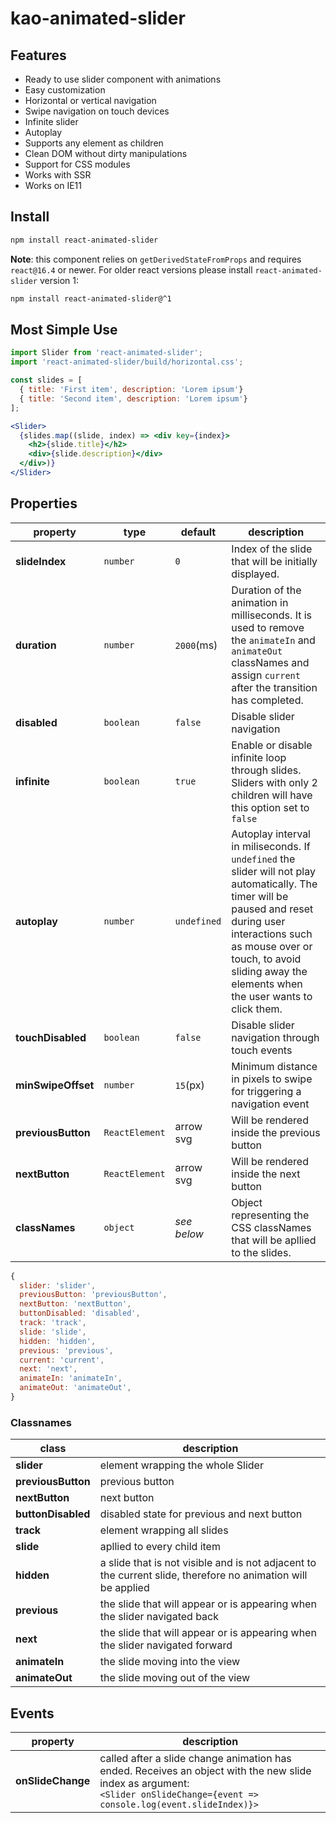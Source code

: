 # kao-animated-slider

## Features

- Ready to use slider component with animations
- Easy customization
- Horizontal or vertical navigation
- Swipe navigation on touch devices
- Infinite slider
- Autoplay
- Supports any element as children
- Clean DOM without dirty manipulations
- Support for CSS modules
- Works with SSR
- Works on IE11

## Install

```sh
npm install react-animated-slider
```

**Note**: this component relies on `getDerivedStateFromProps` and requires `react@16.4` or newer. For older react versions please install `react-animated-slider` version 1:

```sh
npm install react-animated-slider@^1
```

## Most Simple Use

```jsx
import Slider from 'react-animated-slider';
import 'react-animated-slider/build/horizontal.css';

const slides = [
  { title: 'First item', description: 'Lorem ipsum'}
  { title: 'Second item', description: 'Lorem ipsum'}
];

<Slider>
  {slides.map((slide, index) => <div key={index}>
    <h2>{slide.title}</h2>
    <div>{slide.description}</div>
  </div>)}
</Slider>
```

## Properties

| property | type | default | description |
|-|-|-|-|
| **slideIndex** | `number` | `0` | Index of the slide that will be initially displayed. |
| **duration** | `number` | `2000`(ms) | Duration of the animation in milliseconds. It is used to remove the `animateIn` and `animateOut` classNames and assign `current` after the transition has completed. |
| **disabled** | `boolean` | `false` | Disable slider navigation |
| **infinite** | `boolean` | `true` | Enable or disable infinite loop through slides. Sliders with only 2 children will have this option set to `false` |
| **autoplay** | `number` | `undefined` | Autoplay interval in miliseconds. If `undefined` the slider will not play automatically. The timer will be paused and reset during user interactions such as mouse over or touch, to avoid sliding away the elements when the user wants to click them. |
| **touchDisabled** | `boolean` | `false` | Disable slider navigation through touch events |
| **minSwipeOffset** | `number` | `15`(px) | Minimum distance in pixels to swipe for triggering a navigation event |
| **previousButton** | `ReactElement` | arrow svg | Will be rendered inside the previous button |
| **nextButton** | `ReactElement` | arrow svg | Will be rendered inside the next button |
| **classNames** | `object` | _see below_ | Object representing the CSS classNames that will be apllied to the slides. |

```js
{
  slider: 'slider',
  previousButton: 'previousButton',
  nextButton: 'nextButton',
  buttonDisabled: 'disabled',
  track: 'track',
  slide: 'slide',
  hidden: 'hidden',
  previous: 'previous',
  current: 'current',
  next: 'next',
  animateIn: 'animateIn',
  animateOut: 'animateOut',
}
```

### Classnames

| class | description |
|-|-|
| **slider** | element wrapping the whole Slider |
| **previousButton** | previous button |
| **nextButton** | next button |
| **buttonDisabled** | disabled state for previous and next button |
| **track** | element wrapping all slides |
| **slide** | apllied to every child item |
| **hidden** | a slide that is not visible and is not adjacent to the current slide, therefore no animation will be applied |
| **previous** | the slide that will appear or is appearing when the slider navigated back |
| **next** | the slide that will appear or is appearing when the slider navigated forward |
| **animateIn** | the slide moving into the view |
| **animateOut** | the slide moving out of the view |

## Events

| property | description |
|-|-|
| **onSlideChange** | called after a slide change animation has ended. Receives an object with the new slide index as argument: <br > `<Slider onSlideChange={event => console.log(event.slideIndex)}>` |
